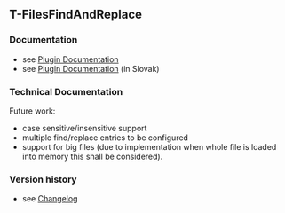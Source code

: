 T-FilesFindAndReplace
----------

### Documentation

* see [Plugin Documentation](./doc/About.md)
* see [Plugin Documentation](./doc/About_sk.md) (in Slovak)

### Technical Documentation
Future work: 
* case sensitive/insensitive support
* multiple find/replace entries to be configured
* support for big files (due to implementation when whole file is loaded into memory this shall be considered).

### Version history

* see [Changelog](./CHANGELOG.md)
